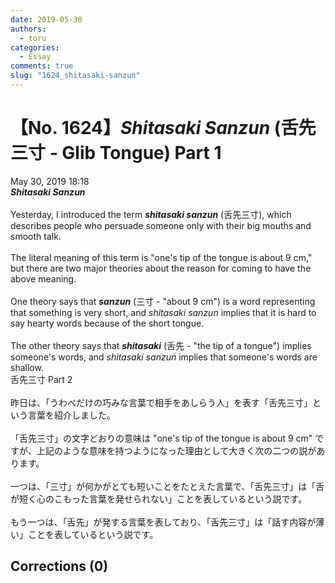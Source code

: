 ```yaml
---
date: 2019-05-30
authors:
  - toru
categories:
  - Essay
comments: true
slug: "1624_shitasaki-sanzun"
---
```


# 【No. 1624】<strong><em>Shitasaki Sanzun</strong></em> (舌先三寸 - Glib Tongue) Part 1
<div class="date">May 30, 2019 18:18</div>
<div id="post"><div id="body_show_ori">
<strong><em>Shitasaki Sanzun</strong></em><br/><br/>Yesterday, I introduced the term <strong><em>shitasaki sanzun</em></strong> (舌先三寸), which describes people who persuade someone only with their big mouths and smooth talk.<br/><br/>The literal meaning of this term is "one's tip of the tongue is about 9 cm," but there are two major theories about the reason for coming to have the above meaning.<br/><br/>One theory says that <strong><em>sanzun</em></strong> (三寸 - "about 9 cm") is a word representing that something is very short, and <em>shitasaki sanzun</em> implies that it is hard to say hearty words because of the short tongue.<br/><br/>The other theory says that <strong><em>shitasaki</em></strong> (舌先 - "the tip of a tongue") implies someone's words, and <em>shitasaki sanzun</em> implies that someone's words are shallow.
</div></div>

<!-- more -->

<div id="post_ja"><div id="body_show_mo">
舌先三寸 Part 2<br/><br/>昨日は、「うわべだけの巧みな言葉で相手をあしらう人」を表す「舌先三寸」という言葉を紹介しました。<br/><br/>「舌先三寸」の文字どおりの意味は "one's tip of the tongue is about 9 cm" ですが、上記のような意味を持つようになった理由として大きく次の二つの説があります。<br/><br/>一つは、「三寸」が何かがとても短いことをたとえた言葉で、「舌先三寸」は「舌が短く心のこもった言葉を発せられない」ことを表しているという説です。<br/><br/>もう一つは、「舌先」が発する言葉を表しており、「舌先三寸」は「話す内容が薄い」ことを表しているという説です。
</div></div>

## Corrections (0)
